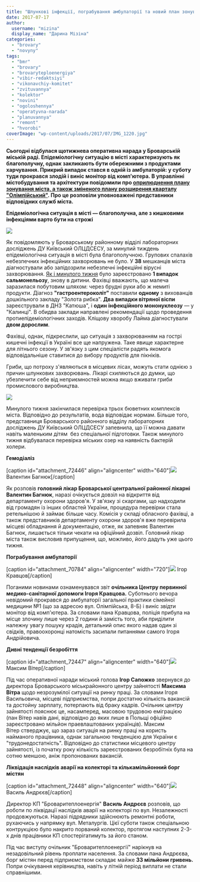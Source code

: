 ```yaml
---
title: "Шлункові інфекції, пограбування амбулаторії та новий план зонування міста — оперативні новини"
date: 2017-07-17
author: 
  username: "mizina"
  display_name: "Дарина Мізіна"
categories: 
  - "brovary"
  - "novyny"
tags: 
  - "bmr"
  - "brovary"
  - "brovaryteploenergiya"
  - "vibir-redaktsiyi"
  - "vikonavchiy-komitet"
  - "zvituvannya"
  - "kolektor"
  - "novini"
  - "ogoloshennya"
  - "operatyvna-narada"
  - "planuvannya"
  - "remont"
  - "hvorobi"
coverImage: "wp-content/uploads/2017/07/IMG_1220.jpg"
---
```


**Сьогодні відбулася щотижнева оперативна нарада у Броварській міській раді. Епідеміологічну ситуацію в місті характеризують як благополучну, однак закликають бути обережними з продуктами харчування. Прикрий випадок стався в одній із амбулаторій: у суботу туди прокрався злодій і виніс монітор від комп'ютера. В управлінні містобудування та архітектури повідомили про [оприлюднення плану зонування міста, а також зміненого плану розширення кварталу "Олімпійський"](http://brovary-rada.gov.ua/news/15392.html). Про це розповіли уповноважені представники відповідних служб міста.**

**Епідеміологічна ситуація в місті — благополучна, але з кишковими інфекціями варто бути на строжі** 

![](https://mpz.brovary.org/wp-content/uploads/2017/07/IMG_1234.jpg)

Як повідомляють у Броварському районному відділі лабораторних досліджень ДУ Київський ОЛЦДСЕСУ, за минулий тиждень епідеміологічна ситуація в місті була благополучною. Групових спалахів небезпечних інфекційних захворювань не було. У **38** мешканців міста діагностували або запідозрили небезпечні інфекційні вірусні захворювання. [Як і минулого тижня](https://mpz.brovary.org/zachyneni-na-nich-parky-ta-sanitarne-rozchyshhennya-derev-na-symonenka-operatyvni-novyny/) було зареєстровано **1 випадок сальмонельозу**, знову в дитини. Фахівці вважають, що малеча заразилася побутовим шляхом: через брудні руки або ж немиті продукти. Діагноз **"гастроентероколіт"** поставили **одному** з вихованців дошкільного закладу "Золота рибка". **Два** **випадки вітряної віспи** зареєстрували в ДНЗ "Катюша", і **один** **інфекційного мононуклеозу** — у "Калинці". В обидва заклади направлені рекомендації щодо проведення протиепідеміологічних заходів. Кліщову хворобу Лайма діагностували **двом дорослим**.

Фахівці, однак, підкреслили, що ситуація з захворюванням на гострі кишечні інфекції в Україні все ще напружена. Таке явище характерне для літнього сезону. У зв'язку з цим спеціалісти радять якомога відповідальніше ставитися до вибору продуктів для пікніків.

Гриби, що потроху з'являються в місцевих лісах, можуть стати однією з причин шлункових захворювань. Лікарі схиляються до думки, що убезпечити себе від неприємностей можна якщо вживати гриби промислового виробництва.

![](https://mpz.brovary.org/wp-content/uploads/2017/02/park-pryozernyj-13.jpg)

Минулого тижня закінчилася перевірка трьох бюветних комплексів міста. Відповідно до результатів, вода відповідає нормам. Більше того, представниця Броварського районного відділу лабораторних досліджень ДУ Київський ОЛЦДСЕСУ запевнила, що її можна давати навіть маленьким дітям  без спеціальної підготовки. Також минулого тижня відбувалася перевірка міських озер на наявність бактерій холери.

**Гемодіаліз**

\[caption id="attachment\_72446" align="aligncenter" width="640"\]![](https://mpz.brovary.org/wp-content/uploads/2017/07/IMG_1285.jpg) Валентин Багнюк\[/caption\]

Як розповів **головний лікар Броварської центральної районної лікарні Валентин Багнюк**, наразі очікується довзіл на відкриття від департаменту охорони здоров'я. У зв'язку зі скаргами, що надходили від громадян із інших областей України, процедура перевірки стала ретельнішою й займає більше часу. Комісія у складі обласного фахівці, а також представників департаменту охорони здоров'я вже перевірила місцеві обладнання й документацію, отже, як запевняє Валентин Багнюк, лишається тільки чекати на офіційний дозвіл. Головний лікар міста також висловив припущення, що, можливо, його дадуть уже цього тижня.

**Пограбування амбулаторії**

\[caption id="attachment\_70784" align="aligncenter" width="720"\]![](https://mpz.brovary.org/wp-content/uploads/2017/05/Kravtsov-BMR.jpg) Ігор Кравцов\[/caption\]

Поганими новинами ознаменувався звіт **очільника Центру первинної медико-санітарної допомоги Ігоря Кравцова.** Суботнього вечора невідомий прокрався до амбулаторії загальної практики сімейної медицини №1 (що за адресою вул. Олімпійська, 8-Б) і виніс звідти монітор від комп'ютера. За словами пана Кравцова, поліція прибула на місце злочину лише через 2 години й замість того, аби приділити належну увагу пошуку крадія, детальний опис якого надав один зі свідків, правоохоронці натомість засипали питаннями самого Ігоря Андрійовича.

**Дивні тенденції безробіття**

\[caption id="attachment\_72447" align="aligncenter" width="640"\]![](https://mpz.brovary.org/wp-content/uploads/2017/07/IMG_1268.jpg) Максим Вітер\[/caption\]

Під час оперативної наради міський голова **Ігор Сапожко** звернувся до директора Броварського міськрайонного центру зайнятості **Максима Вітра** щодо незрозумілої ситуації на ринку праці. За словами Ігоря Васильовича, місцеві підприємства, попри достатню кількість вакансій та достойну зарплату, потерпають від браку кадрів. Очільник центру зайнятості пояснює це, насамперед, масовою трудовою еміграцією (пан Вітер навів дані, відповідно до яких лише в Польщі офіційно зареєстровано мільйон праевлаштованих українців). Максим Вітер стверджує, що зараз ситуація на ринку праці на користь найманого працівника, однак загальною тенденцією для України є "трудонедостатність". Відповідно до статистики місцевого центру зайнятості, із початку року кількість зареєстрованих безробітніх була на сотню меншою, аніж пропонованих вакансій.

**Ліквідація наслідків аварії на колекторі та кількамільйонний борг містян**

\[caption id="attachment\_72448" align="aligncenter" width="640"\]![](https://mpz.brovary.org/wp-content/uploads/2017/07/IMG_1280.jpg) Василь Андрєєв\[/caption\]

Директор КП "Броваритеплоенергія" **Василь Андрєєв** розповів, що роботи по ліквідації наслідків аварії на колекторі по вул. Незалежності продовжуються. Наразі підрядники здійснюють ремонтні роботи, рухаючись у напрямку вул. Металургів. Цієї суботи також спеціальною контрукцією було накрито порваний колектор, протягом наступних 2-3-х днів працівники КП спостерігатимуть за його станом.

Під час виступу очільник "Броваритеплоенергії" нарікнув на незадовільний рівень проплати населення. За словами пана Андрєєва, борг містян перед підприємством складає майже **33 мільйони гривень.** Попри очікування керівництва, навіть у літній період виплати не стали справнішими.
